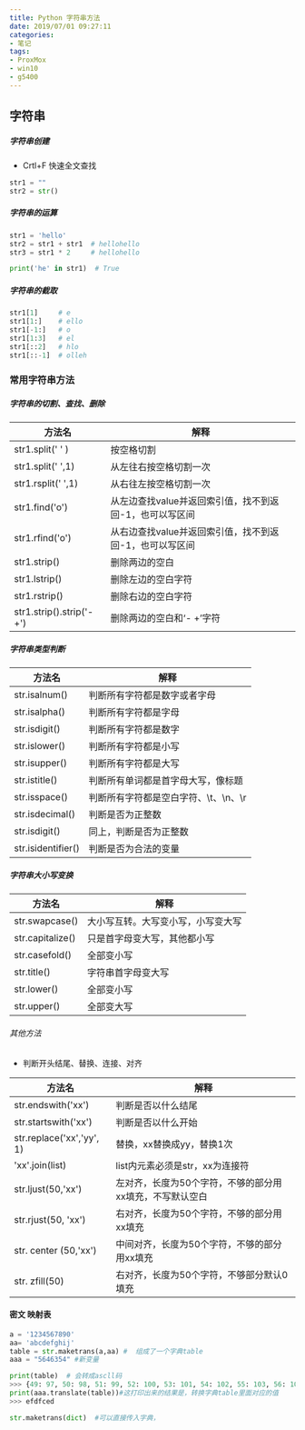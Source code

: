 ```yaml
---
title: Python 字符串方法
date: 2019/07/01 09:27:11
categories: 
- 笔记
tags: 
- ProxMox
- win10
- g5400
---
```


## 字符串

##### 字符串创建

- Crtl+F 快速全文查找

```python
str1 = ""
str2 = str()
```

##### 字符串的运算

```python
str1 = 'hello'
str2 = str1 + str1	# hellohello
str3 = str1 * 2		# hellohello

print('he' in str1)  # True
```

##### 字符串的截取

```python
str1[1]		# e
str1[1:]	# ello
str1[-1:]	# o
str1[1:3]	# el
str1[::2]	# hlo
str1[::-1]	# olleh
```

### 常用字符串方法

##### 字符串的切割、查找、删除 

| 方法名                   | 解释                                                    |
| ------------------------ | ------------------------------------------------------- |
| str1.split(' ' )         | 按空格切割                                              |
| str1.split(' ',1)        | 从左往右按空格切割一次                                  |
| str1.rsplit(' ',1)       | 从右往左按空格切割一次                                  |
| str1.find('o')           | 从左边查找value并返回索引值，找不到返回-1，也可以写区间 |
| str1.rfind('o')          | 从右边查找value并返回索引值，找不到返回-1，也可以写区间 |
| str1.strip()             | 删除两边的空白                                          |
| str1.lstrip()            | 删除左边的空白字符                                      |
| str1.rstrip()            | 删除右边的空白字符                                      |
| str1.strip().strip('-+') | 删除两边的空白和‘- +’字符                               |

##### 字符串类型判断

| 方法名             | 解释                                 |
| ------------------ | ------------------------------------ |
| str.isalnum()      | 判断所有字符都是数字或者字母         |
| str.isalpha()      | 判断所有字符都是字母                 |
| str.isdigit()      | 判断所有字符都是数字                 |
| str.islower()      | 判断所有字符都是小写                 |
| str.isupper()      | 判断所有字符都是大写                 |
| str.istitle()      | 判断所有单词都是首字母大写，像标题   |
| str.isspace()      | 判断所有字符都是空白字符、\t、\n、\r |
| str.isdecimal()    | 判断是否为正整数                     |
| str.isdigit()      | 同上，判断是否为正整数               |
| str.isidentifier() | 判断是否为合法的变量                 |

##### 字符串大小写变换

| 方法名           | 解释                               |
| ---------------- | ---------------------------------- |
| str.swapcase()   | 大小写互转。大写变小写，小写变大写 |
| str.capitalize() | 只是首字母变大写，其他都小写       |
| str.casefold()   | 全部变小写                         |
| str.title()      | 字符串首字母变大写                 |
| str.lower()      | 全部变小写                         |
| str.upper()      | 全部变大写                         |

###### 其他方法

- 判断开头结尾、替换、连接、对齐

| 方法名                    | 解释                                                     |
| ------------------------- | -------------------------------------------------------- |
| str.endswith('xx')        | 判断是否以什么结尾                                       |
| str.startswith('xx')      | 判断是否以什么开始                                       |
| str.replace('xx','yy', 1) | 替换，xx替换成yy，替换1次                                |
| 'xx'.join(list)           | list内元素必须是str，xx为连接符                          |
| str.ljust(50,'xx')        | 左对齐，长度为50个字符，不够的部分用xx填充，不写默认空白 |
| str.rjust(50, 'xx')       | 右对齐，长度为50个字符，不够的部分用xx填充               |
| str. center (50,'xx')     | 中间对齐，长度为50个字符，不够的部分用xx填充             |
| str. zfill(50)            | 右对齐，长度为50个字符，不够部分默认0填充                |

#### 密文 映射表

```python
a = '1234567890'
aa= 'abcdefghij'
table = str.maketrans(a,aa) #  组成了一个字典table
aaa = "5646354" #新变量

print(table)  # 会转成ascll码
>>> {49: 97, 50: 98, 51: 99, 52: 100, 53: 101, 54: 102, 55: 103, 56: 104, 57: 105, 48: 106}
print(aaa.translate(table))#这打印出来的结果是，转换字典table里面对应的值
>>> efdfced

str.maketrans(dict)  #可以直接传入字典，
```

